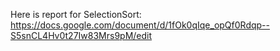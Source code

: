 Here is report for SelectionSort: https://docs.google.com/document/d/1fOk0qIqe_opQf0Rdqp--S5snCL4Hv0t27Iw83Mrs9pM/edit
